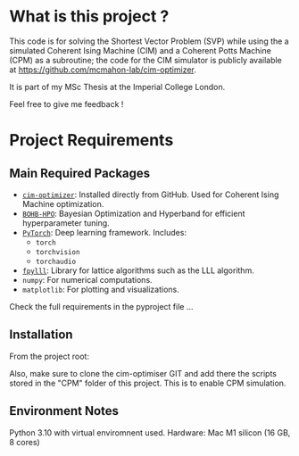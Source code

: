 # What is this project ?

This code is for solving the Shortest Vector Problem (SVP) while using the a simulated Coherent Ising Machine (CIM) and a Coherent Potts Machine (CPM) as a subroutine; the code for the CIM simulator is publicly available at https://github.com/mcmahon-lab/cim-optimizer. 

It is part of my MSc Thesis at the Imperial College London.

Feel free to give me feedback !

# Project Requirements

## Main Required Packages

- [`cim-optimizer`](https://github.com/mcmahon-lab/cim-optimizer): Installed directly from GitHub. Used for Coherent Ising Machine optimization.
- [`BOHB-HPO`](https://pypi.org/project/BOHB-HPO/): Bayesian Optimization and Hyperband for efficient hyperparameter tuning.
- [`PyTorch`](https://pytorch.org/): Deep learning framework. Includes:
  - `torch`
  - `torchvision`
  - `torchaudio`
- [`fpylll`](https://github.com/fplll/fpylll): Library for lattice algorithms such as the LLL algorithm.
- `numpy`: For numerical computations.
- `matplotlib`: For plotting and visualizations.

Check the full requirements in the pyproject file ...

## Installation

From the project root: 

Also, make sure to clone the cim-optimiser GIT and add there the scripts stored in the "CPM" folder of this project. This is to enable CPM simulation. 

## Environment Notes

Python 3.10 with virtual enviromnent used. 
Hardware: Mac M1 silicon (16 GB, 8 cores)

